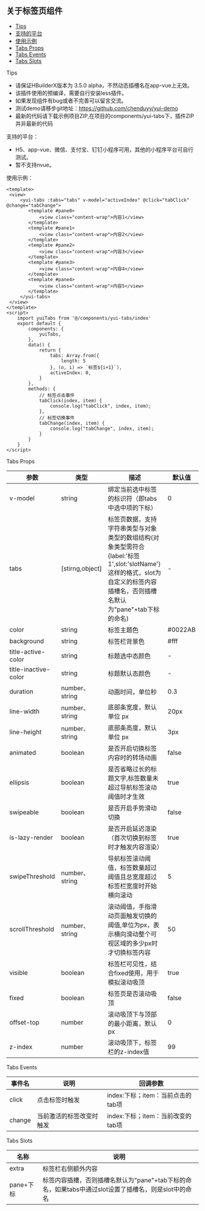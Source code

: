 ## 关于标签页组件

+ [Tips](#tips)
+ [支持的平台](#supportPlatform)
+ [使用示例](#useExamples)
+ [Tabs Props](#tabsProps)
+ [Tabs Events](#tabsEvents)
+ [Tabs Slots](#tabsSlots)


<div id="tips">Tips</div>

+ 请保证HBuilderX版本为 3.5.0 alpha，不然动态插槽名在app-vue上无效。
+ 该插件使用的预编译，需要自行安装less插件。
+ 如果发现组件有bug或者不完善可以留言交流。
+ 测试demo请移步git地址：<https://github.com/chenduyy/yui-demo>
+ 最新的代码请下载示例项目ZIP,在项目的components/yui-tabs下，插件ZIP并非最新的代码



<div id="supportPlatform">支持的平台：</div>

+ H5、app-vue、微信、支付宝、钉钉小程序可用，其他的小程序平台可自行测试。
+ 暂不支持nvue。



<div id="useExamples">使用示例：</div>

```
<template>
 <view>
	 <yui-tabs :tabs="tabs" v-model="activeIndex" @click="tabClick" @change="tabChange">
		<template #pane0>
			<view class="content-wrap">内容1</view>
		</template>
		<template #pane1>
			<view class="content-wrap">内容2</view>
		</template>
		<template #pane2>
			<view class="content-wrap">内容3</view>
		</template>
		<template #pane3>
			<view class="content-wrap">内容4</view>
		</template>
		<template #pane4>
			<view class="content-wrap">内容5</view>
		</template>
	 </yui-tabs>
 </view>
</template>
<script>
	import yuiTabs from '@/components/yui-tabs/index'
	export default {
		components: {
			yuiTabs,
		},
		data() {
			return {
				tabs: Array.from({
					length: 5
				}, (o, i) => `标签${i+1}`),
				activeIndex: 0,
			}
		},
		methods: {
			// 标签点击事件
			tabClick(index, item) {
				console.log("tabClick", index, item);
			},
			// 标签切换事件
			tabChange(index, item) {
				console.log("tabChange", index, item);
			}
		}
	}
</script>

```

<div id="tabsProps">Tabs Props</div>



| 参数      | 类型		| 描述										| 默认值										
| ---------	| -------	| ---------------------------------------	| ---------------------------------------	
| v-model   | string | 绑定当前选中标签的标识符（即tabs中选中项的下标） | 0 
| tabs   | [stirng,object] | 标签页数据，支持字符串类型与对象类型的数组结构(对象类型需符合{label:'标签1',slot:'slotName'}这样的格式，slot为自定义的标签内容插槽名，否则插槽名默认为"pane"+tab下标的命名) | - 
| color | string | 标签主题色 | #0022AB 
| background    | string | 标签栏背景色  | #fff 
| title-active-color    | string | 标题选中态颜色  | - 
| title-inactive-color    | string | 标题默认态颜色  | - 
| duration    | number、string | 动画时间，单位秒  | 0.3 
| line-width    | number、string | 底部条宽度，默认单位 px  | 20px 
| line-height    |number、string | 底部条高度，默认单位 px  | 3px 
| animated    | boolean | 是否开启切换标签内容时的转场动画  | false 
| ellipsis    | boolean | 是否省略过长的标题文字,标签数量未超过导航标签滚动阈值时才生效  | true 
| swipeable    | boolean | 是否开启手势滑动切换 |  false 
| is-lazy-render    | boolean | 是否开启延迟渲染（首次切换到标签时才触发内容渲染）  | true 
| swipeThreshold    | number、string | 导航标签滚动阈值，标签数量超过阈值且总宽度超过标签栏宽度时开始横向滚动  | 5 
| scrollThreshold    | number、string | 滚动阈值，手指滑动页面触发切换的阈值,单位为px，表示横向滑动整个可视区域的多少px时才切换标签内容  | 50 
| visible   | boolean | 标签栏可见性，结合fixed使用，用于模拟滚动吸顶 | true 
| fixed    | boolean | 标签页是否滚动吸顶  | false 
| offset-top    | number | 滚动吸顶下与顶部的最小距离，默认 px  | 0 
| z-index    | number | 滚动吸顶下，标签栏的z-index值  | 99 



<div id="tabsEvents">Tabs Events</div>

| 事件名      | 说明		| 回调参数																	
| ---------	| -------	| ---------------------------------------
| click   | 点击标签时触发 | index:下标；item：当前点击的tab项
| change   | 当前激活的标签改变时触发 | index:下标；item：当前改变的tab项


<div id="tabsSlots">Tabs Slots</div>
 
 | 名称      | 说明
 | --------- | -------
 | extra  | 标签栏右侧额外内容
 | pane+下标  | 标签内容插槽，否则插槽名默认为"pane"+tab下标的命名，如果tabs中通过slot设置了插槽名，则是slot中的命名